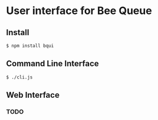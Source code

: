 # User interface for Bee Queue

## Install

    $ npm install bqui

## Command Line Interface

    $ ./cli.js

## Web Interface

### TODO
